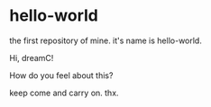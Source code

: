 # hello-world
the first repository of mine. it's name is hello-world.

Hi, dreamC!

How do you feel about this?

keep come and carry on. thx.
